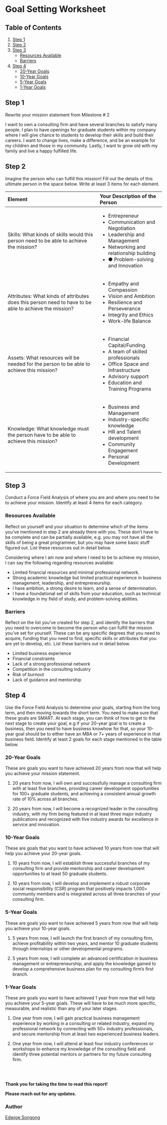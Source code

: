 # Goal Setting Worksheet

## Table of Contents  
1. [Step 1](#step-1)
2. [Step 2](#step-2)
3. [Step 3](#step-3)
   * [Resources Available ](#Resources-Available )
   * [Barriers](#Barriers)
4. [Step 4](#step-4)
   * [20-Year Goals](#20-Year-Goals)
   * [10-Year Goals](#10-Year-Goals)
   * [5-Year Goals](#5-Year-Goals)
   * [1-Year Goals](#1-Year-Goals)

## Step 1 
Rewrite your mission statement from Milestone # 2

I want to own a consulting firm and have several branches to satisfy many people. I plan to have openings for graduate students within my company where I will give chance to students to develop their skills and build their careers. I want to change lives, make a difference, and be an example for my children and those in my community. Lastly, I want to grow old with my family and live a happy fulfilled life.

## Step 2 
Imagine the person who can fulfill this mission! Fill out the details of this ultimate person in the space below. Write at least 3 items for each element.

| Element  | Your Description of the Person |
| :------------- | :------------- | 
| Skills: What kinds of skills would this person need to be able to achieve the mission? | <ul><li>Entrepreneur</li><li>Communication and Negotiation</li><li>Leadership and Management</li><li>Networking and relationship building</li><li>●	Problem-solving and Innovation</li></ul> |
| Attributes: What kinds of attributes does this person need to have to be able to achieve the mission?	 |  <ul><li>Empathy and Compassion</li><li>Vision and Ambition</li><li>Resilience and Perseverance</li><li>Integrity and Ethics</li><li>Work-life Balance</li></ul>  |
| Assets: What resources will be needed for the person to be able to achieve this mission? |   <ul><li>Financial Capital/Funding</li><li>A team of skilled professionals</li><li>Office Space and Infrastructure</li><li>Advisory support</li><li>Education and Training Programs</li></ul>  |
| Knowledge: What knowledge must the person have to be able to achieve this mission?	| <ul><li>Business and Management</li><li>Industry-specific knowledge</li><li>HR and Talent development</li><li>Community Engagement</li><li>Personal Development</li></ul>  |

## Step 3
Conduct a Force Field Analysis of where you are and where you need to be to achieve your mission. Identify at least 4 items for each category. 

### Resources Available 
Reflect on yourself and your situation to determine which of the items you’ve mentioned in step 2 are already there with you. These don’t have to be complete and can be partially available, e.g. you may not have all the skills of being a great programmer, but you may have some basic stuff figured out. List these resources out in detail below.

Considering where I am now and where I need to be to achieve my mission, I can say the following regarding resources available:
*	Limited financial resources and minimal professional network.
*	Strong academic knowledge but limited practical experience in business management, leadership, and entrepreneurship.
* I have ambition, a strong desire to learn, and a sense of determination.
*	I have a foundational set of skills from your education, such as technical knowledge in my field of study, and problem-solving abilities.

### Barriers
Reflect on the list you’ve created for step 2, and identify the barriers that you need to overcome to become the person who can fulfill the mission you’ve set for yourself. These can be any specific degrees that you need to acquire, funding that you need to find, specific skills or attributes that you are yet to develop, etc. List these barriers out in detail below. 

*	Limited business experience
*	Financial constraints
*	Lack of a strong professional network
*	Competition in the consulting industry
*	Risk of burnout
*	Lack of guidance and mentorship 

## Step 4
Use the Force Field Analysis to determine your goals, starting from the long term, and then moving towards the short term. You need to make sure that these goals are SMART. At each stage, you can think of how to get to the next stage to create your goal, e.g if your 20-year goal is to create a business, then you need to have business knowhow for that, so your 10-year goal should be to either have an MBA or 7+ years of experience in that business field. Identify at least 2 goals for each stage mentioned in the table below. 

### 20-Year Goals
These are goals you want to have achieved 20 years from now that will help you achieve your mission statement. 

1. 20 years from now, I will own and successfully manage a consulting firm with at least five branches, providing career development opportunities for 100+ graduate students, and achieving a consistent annual growth rate of 10% across all branches.

2. 20 years from now, I will become a recognized leader in the consulting industry, with my firm being featured in at least three major industry publications and recognized with five industry awards for excellence in service and innovation.

### 10-Year Goals
These are goals that you want to have achieved 10 years from now that will help you achieve your 20-year goals.

1. 10 years from now, I will establish three successful branches of my consulting firm and provide mentorship and career development opportunities to at least 50 graduate students.

2. 10 years from now, I will develop and implement a robust corporate social responsibility (CSR) program that positively impacts 1,000+ community members and is integrated across all three branches of your consulting firm.

### 5-Year Goals
These are goals you want to have achieved 5 years from now that will help you achieve your 10-year goals.

1. 5 years from now, I will launch the first branch of my consulting firm, achieve profitability within two years, and mentor 10 graduate students through internships or other developmental programs.

2. 5 years from now, I will complete an advanced certification in business management or entrepreneurship, and apply the knowledge gained to develop a comprehensive business plan for my consulting firm’s first branch.

### 1-Year Goals
These are goals you want to have achieved 1 year from now that will help you achieve your 5-year goals. These will have to be much more specific, measurable, and realistic than any of your later stages. 

1. One year from now, I will gain practical business management experience by working in a consulting or related industry, expand my professional network by connecting with 50+ industry professionals, and secure mentorship from at least two experienced business leaders.

2. One year from now, I will attend at least four industry conferences or workshops to enhance my knowledge of the consulting field and identify three potential mentors or partners for my future consulting firm.


<br/><br/>

**Thank you for taking the time to read this report!** 

**Please reach out for any updates.**

### Author
[Edwige Songong](https://github.com/Songonge) 
